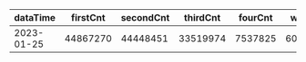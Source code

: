 |dataTime|firstCnt|secondCnt|thirdCnt|fourCnt|winCnt|vrate|wrate|
|-|-|-|-|-|-|-|-|
|2023-01-25|44867270|44448451|33519974|7537825|6009273|0%|0%|